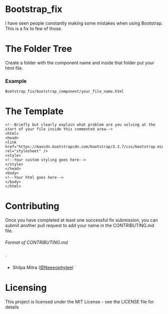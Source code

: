 # Bootstrap_fix
I have seen people constantly making some mistakes when using Bootstrap. This is a fix to few of those.

# The Folder Tree
Create a folder with the component name and inside that folder put your html file.
### Example
`
Bootstrap_fix/bootstrap_component/your_file_name.html
`

# The Template

```
<!--Briefly but clearly explain what problem are you solving at the start of your file inside this commented area-->
<html>
<head>
<link href="https://maxcdn.bootstrapcdn.com/bootstrap/3.3.7/css/bootstrap.min.css" rel="stylesheet" />
<style>
<!--Your custom styling goes here-->
</style>
</head>
<body>
<!--Your html goes here-->
</body>
</html>

```
# Contributing

Once you have completed at least one successful fix submission, you can submit another pull request to add your name in the CONTRIBUTING.md file.

###### Format of CONTRIBUTING.md

`
- Shilpa Mitra ([@Neeeophytee](https://github.com/Neeeophytee))
`

# Licensing

This project is licensed under the MIT License - see the LICENSE file for details
